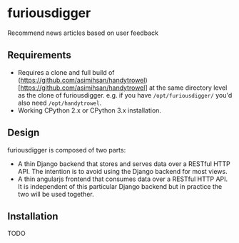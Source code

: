 # furiousdigger

Recommend news articles based on user feedback

## Requirements

-   Requires a clone and full build of (https://github.com/asimihsan/handytrowel)[https://github.com/asimihsan/handytrowel]
    at the same directory level as the clone of furiousdigger. e.g.
    if you have `/opt/furiousdigger/` you'd also need
    `/opt/handytrowel`.
-   Working CPython 2.x or CPython 3.x installation.

## Design

furiousdigger is composed of two parts:

-   A thin Django backend that stores and serves data over a RESTful
    HTTP API. The intention is to avoid using the Django backend for
    most views.
-   A thin angularjs frontend that consumes data over a RESTful
    HTTP API. It is independent of this particular Django backend but
    in practice the two will be used together.

## Installation

TODO